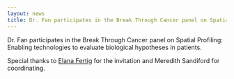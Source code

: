 ```yaml
---
layout: news
title: Dr. Fan participates in the Break Through Cancer panel on Spatial Profiling.
---
```


Dr. Fan participates in the Break Through Cancer panel on Spatial Profiling: Enabling technologies to evaluate biological hypotheses in patients.

Special thanks to [Elana Fertig](https://fertiglab.com/) for the invitation and Meredith Sandiford for coordinating.